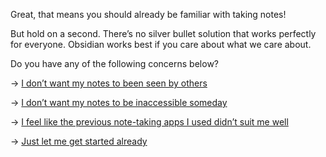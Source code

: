 Great, that means you should already be familiar with taking notes!

But hold on a second. There’s no silver bullet solution that works perfectly for everyone. Obsidian works best if you care about what we care about.

Do you have any of the following concerns below?

→ [I don’t want my notes to been seen by others](../Vault%20is%20just%20a%20local%20folder.md)

→ [I don’t want my notes to be inaccessible someday](../Vault%20is%20just%20a%20local%20folder.md)

→ [I feel like the previous note-taking apps I used didn’t suit me well](../Plugins%20make%20Obsidian%20special%20for%20you.md)

→ [Just let me get started already](../Guides/Get%20started%20with%20Obsidian.md)
